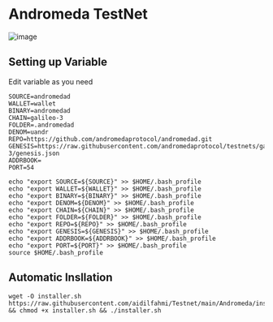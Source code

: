 # Andromeda TestNet
![image](https://user-images.githubusercontent.com/16186519/220021849-1378e536-0ab2-4e53-8acb-c4bc3eab18c1.png)

## Setting up Variable
Edit variable as you need

```
SOURCE=andromedad
WALLET=wallet
BINARY=andromedad
CHAIN=galileo-3
FOLDER=.andromedad
DENOM=uandr
REPO=https://github.com/andromedaprotocol/andromedad.git
GENESIS=https://raw.githubusercontent.com/andromedaprotocol/testnets/galileo-3/genesis.json
ADDRBOOK=
PORT=54

echo "export SOURCE=${SOURCE}" >> $HOME/.bash_profile
echo "export WALLET=${WALLET}" >> $HOME/.bash_profile
echo "export BINARY=${BINARY}" >> $HOME/.bash_profile
echo "export DENOM=${DENOM}" >> $HOME/.bash_profile
echo "export CHAIN=${CHAIN}" >> $HOME/.bash_profile
echo "export FOLDER=${FOLDER}" >> $HOME/.bash_profile
echo "export REPO=${REPO}" >> $HOME/.bash_profile
echo "export GENESIS=${GENESIS}" >> $HOME/.bash_profile
echo "export ADDRBOOK=${ADDRBOOK}" >> $HOME/.bash_profile
echo "export PORT=${PORT}" >> $HOME/.bash_profile
source $HOME/.bash_profile
```

## Automatic Insllation
```
wget -O installer.sh https://raw.githubusercontent.com/aidilfahmi/Testnet/main/Andromeda/installer.sh && chmod +x installer.sh && ./installer.sh
```
